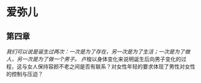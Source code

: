 # 爱弥儿
## 第四章
*我们可以说是诞生过两次：一次是为了存在，另一次是为了生活；一次是为了做人，另一次是为了做一个男子。*
卢梭以身体变化来说明诞生后向男子变化的过程，这与女人保持容颜不老之间是否有联系？对女性年轻的要求体现了男性对女性的控制与压迫？

